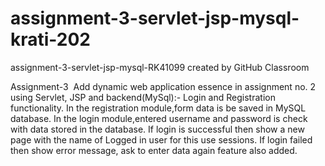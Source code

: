 # assignment-3-servlet-jsp-mysql-krati-202
assignment-3-servlet-jsp-mysql-RK41099 created by GitHub Classroom

Assignment-3 
Add dynamic web application essence in assignment no. 2 using Servlet, JSP and backend(MySql):-
Login and Registration functionality.
In the registration module,form data is be saved in MySQL database.
In the login module,entered username and password is check with data stored in the database.
If login is successful then show a new page with the name of Logged in user for this use sessions.
If login failed then show error message, ask to enter data again feature also added.

